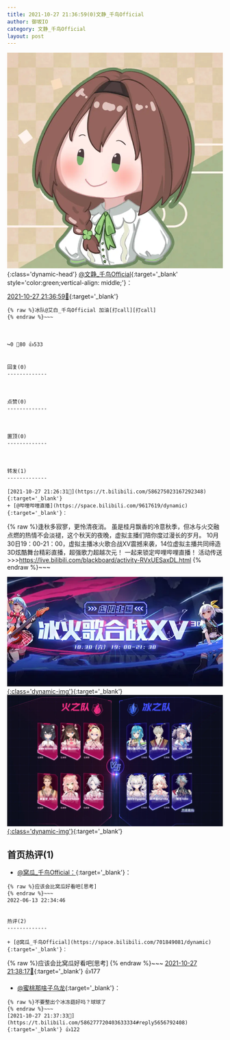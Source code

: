 ```yaml
---
title: 2021-10-27 21:36:59(0)文静_千鸟Official
author: 御坂IO
category: 文静_千鸟Official
layout: post
---
```


![img](/images/ac7482ed1b9a7f203dc68c0c4a77c488a27b108a.jpg){:class='dynamic-head'}
[@文静_千鸟Official](https://space.bilibili.com/667526012/dynamic){:target='_blank' style='color:green;vertical-align: middle;'}：

[2021-10-27 21:36:59🔗](https://t.bilibili.com/586277720403633334){:target='_blank'}

~~~
{% raw %}冰队@艾白_千鸟Official 加油[打call][打call]
{% endraw %}~~~



↪️0 💬80 👍533


回复(0)
-------------



点赞(0)
-------------



置顶(0)
-------------



转发(1)
-------------

[2021-10-27 21:26:31🔗](https://t.bilibili.com/586275023167292348){:target='_blank'}
+ [@哔哩哔哩直播](https://space.bilibili.com/9617619/dynamic){:target='_blank'}：
~~~
{% raw %}逢秋多寂寥，更怜清夜消。
虽是桂月飘香的冷意秋季，但冰与火交融点燃的热情不会淡褪，这个秋天的夜晚，虚拟主播们陪你度过漫长的岁月。
10月30日19：00-21：00，虚拟主播冰火歌合战XV震撼来袭，14位虚拟主播共同缔造3D炫酷舞台精彩直播，超强歌力超越次元！
一起来锁定哔哩哔哩直播！
活动传送>>>https://live.bilibili.com/blackboard/activity-RVxUESaxDL.html
{% endraw %}~~~


[![img](/images/d51b108ae6048d53f5f3529b1f65adabd2bd46c1.jpg){:class='dynamic-img'}](/images/d51b108ae6048d53f5f3529b1f65adabd2bd46c1.jpg){:target='_blank'}
[![img](/images/33d31f9ba0abe42938e3d01b40bfaa4fdedd54bd.png){:class='dynamic-img'}](/images/33d31f9ba0abe42938e3d01b40bfaa4fdedd54bd.png){:target='_blank'}




首页热评(1)
-------------

+ [@窝瓜_千鸟Official：](https://space.bilibili.com/701849081/dynamic){:target='_blank'}：
~~~
{% raw %}应该会比窝瓜好看吧[思考]
{% endraw %}~~~
2022-06-13 22:34:46


热评(2)
-------------

+ [@窝瓜_千鸟Official](https://space.bilibili.com/701849081/dynamic){:target='_blank'}：
~~~
{% raw %}应该会比窝瓜好看吧[思考]
{% endraw %}~~~
[2021-10-27 21:38:17🔗](https://t.bilibili.com/586277720403633334#reply5656800737){:target='_blank'} 👍177
+ [@蜜桃那啥子乌龙](https://space.bilibili.com/35822251/dynamic){:target='_blank'}：
~~~
{% raw %}不要整出个冰冻菇好吗？球球了
{% endraw %}~~~
[2021-10-27 21:37:33🔗](https://t.bilibili.com/586277720403633334#reply5656792408){:target='_blank'} 👍122


